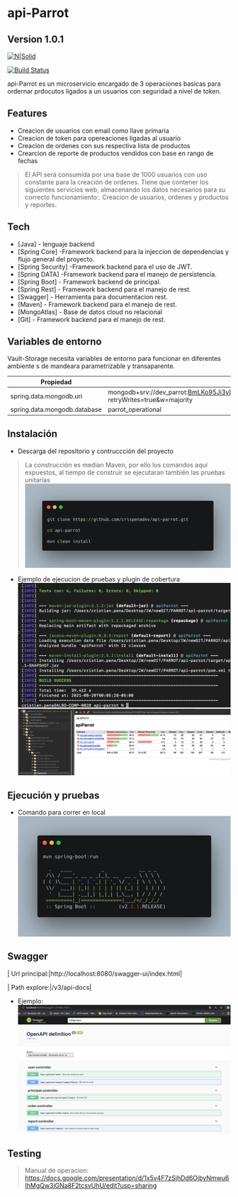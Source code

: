 # api-Parrot
## Version 1.0.1

[![N|Solid](https://cldup.com/dTxpPi9lDf.thumb.png)](https://nodesource.com/products/nsolid)

[![Build Status](https://travis-ci.org/joemccann/dillinger.svg?branch=master)](https://travis-ci.org/joemccann/dillinger)

api-Parrot es un microservicio encargado de 3 operaciones basicas para ordernar prdocutos ligados a un usuarios con seguridad a nivel de token.

## Features

- Creacion de usuarios con email como llave primaria
- Creacion de token para opereaciones ligadas al usuario
- Creacion de ordenes con sus respectiva lista de productos
- Crearcion de reporte de productos vendidos con base en rango de fechas

> El API será consumida por una base de 1000 usuarios con uso constante para la creación de ordenes.
> Tiene que contener los siguientes servicios web, almacenando los datos necesarios para su correcto funcionamiento:.
>Creacion de usuarios, ordenes y productos y reportes.

## Tech
- [Java] - lenguaje backend
- [Spring Core] -Framework backend para la injeccion de dependencias y flujo general del proyecto.
- [Spring Security] -Framework backend para el uso de JWT.
- [Spring DATA] -Framework backend para el manejo de persistencia.
- [Spring Boot] - Framework backend de principal.
- [Spring Rest] - Framework backend para el manejo de rest.
- [Swagger] - Herramienta para documentacion rest.
- [Maven] - Framework backend para el manejo de rest.
- [MongoAtlas] - Base de datos cloud no relacional
- [Git] - Framework backend para el manejo de rest.

## Variables de entorno
Vault-Storage necesita variables de entorno para funcionar en diferentes ambiente s de mandeara parametrizable y transaparente.

| Propiedad | Valor |
| ------ | ------ |
| spring.data.mongodb.uri |mongodb+srv://dev_parrot:BmLKo95Ji3yDeRod@cluster0.2amei.mongodb.net/parrot_operational?retryWrites=true&w=majority|
|spring.data.mongodb.database|parrot_operational|

##  Instalación
- Descarga del repositorio y contruccción del proyecto
> La construcción es median Maven, por ello los comandos aquí expuestos, al tiempo de construir se ejecutaran también las
>pruebas unitarias
![alt text](https://github.com/crispenadev/api-parrot/blob/main/readmeFiles/StepOne.png?raw=true)

- Ejemplo de ejecucion de pruebas y plugin de cobertura
![alt text](https://github.com/crispenadev/api-parrot/blob/main/readmeFiles/exampleExTest.png?raw=true)
![alt text](https://github.com/crispenadev/api-parrot/blob/main/readmeFiles/cobertura.png?raw=true)


## Ejecución y pruebas
- Comando para correr en local
![alt text](https://github.com/crispenadev/api-parrot/blob/main/readmeFiles/run.png?raw=true)


## Swagger
| Url principal:|http://localhost:8080/swagger-ui/index.html|

| Path explore:|/v3/api-docs|

- Ejemplo:
![alt text](https://github.com/crispenadev/api-parrot/blob/main/readmeFiles/swagger.png?raw=true)

## Testing
>  Manual de operacion: https://docs.google.com/presentation/d/1x5v4F7zSjhDd6OjbyNmwu6IhMgQw3iGNa8F2tcsvUhU/edit?usp=sharing